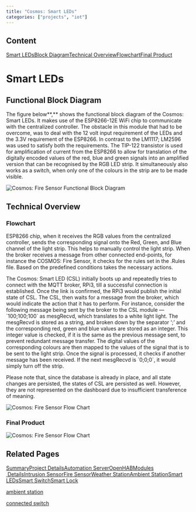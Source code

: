 ```yaml
---
title: "Cosmos: Smart LEDs"
categories: ["projects", "iot"]
--- 
```


Content
-------

[Smart LEDs](#smart-leds)[Block Diagram](#block-diagram)[Technical Overview](#overview)[Flowchart](#flowchart)[Final Product](#final-product)

Smart LEDs
==========

Functional Block Diagram
------------------------

The figure below**,** shows the functional block diagram of the Cosmos: Smart LEDs. It makes use of the ESP8266-12E WiFi chip to communicate with the centralized controller. The obstacle in this module that had to be overcome, was to deal with the 12 volt input requirement of the LEDs and the 3.3V requirement of the ESP8266. In contrast to the LM1117; LM2596 was used to satisfy both the requirements. The TIP-122 transistor is used for amplification of current from the ESP8266 to allow for translation of the digitally encoded values of the red, blue and green signals into an amplified version that can be recognised by the RGB LED strip. It simultaneously also works as a switch, when only one of the colours in the strip are to be made visible.

![Cosmos: Fire Sensor Functional Block Diagram](https://project-odyssey.s3.us-east-2.amazonaws.com/04ea0103e039d21e76dedd2284138be7.png)

Technical Overview
------------------

### Flowchart

ESP8266 chip, when it receives the RGB values from the centralized controller, sends the corresponding signal onto the Red, Green, and Blue channel of the light strip. This helps to manually control the light strip. When the broker receives a message from other connected end-points, for instance the COSMOS: Fire Sensor, it checks for the rules set in the .Rules file. Based on the predefined conditions takes the necessary actions.  
  
The Cosmos: Smart LED (CSL) initially boots up and repeatedly tries to connect with the MQTT broker, RPi3, till a successful connection is established. Once the link is confirmed, the RPi3 would publish the initial state of CSL. The CSL, then waits for a message from the broker, which would indicate the action that it has to perform. For instance, consider the following message being sent by the broker to the CSL module —\`100;100;100\` as mesgRecvd, which translates to a white light light. The mesgRecvd is stored as a string, and broken down by the separator ‘;’ and the corresponding red, green and blue values are stored as an integer. This integer value is checked, if it is the same as the previous message sent, to prevent redundant message transfer. The digital values of the corresponding colours are then mapped to the values of the signal that is to be sent to the light strip. Once the signal is processed, it checks if another message has been received. If the next mesgRecvd is \`0;0;0\`, it would simply turn off the strip.  
  
Please note that, since the database is already in place, and all state changes are persisted, the states of CSL are persisted as well. However, they are not represented on the dashboard due to insufficient transference of meaning.

![Cosmos: Fire Sensor Flow Chart](https://project-odyssey.s3.us-east-2.amazonaws.com/3b66589bb2dc050cc92c40e0ff676c16.png)

### Final Product

![Cosmos: Fire Sensor Flow Chart](https://project-odyssey.s3.us-east-2.amazonaws.com/a2b3dccf338884f1b3d37275b2bc2dc0.jpg)

Related Pages
-------------

[Summary](../../2017-11-02cosmos.markdown)[Project Details](2017-11-02-cosmos-01-project-details.markdown)[Automation Server](2017-11-02-cosmos-02-automation-server.markdown)[OpenHAB](2017-11-02-cosmos-03-openhab.markdown)[Modules  Details](2017-11-02-cosmos-04-modules.markdown)[Intrusion Sensor](../../../../projects/iot/cosmos/modules/intrusion-sensor.html)[Fire Sensor](../../../../projects/iot/cosmos/modules/fire-sensor.html)[Weather Station](../../../../projects/iot/cosmos/modules/weather-station.html)[Ambient Station](../../../../projects/iot/cosmos/modules/ambient-station.html)[Smart LEDs](../../../../projects/iot/cosmos/modules/smart-leds.html)[Smart Switch](../../../../projects/iot/cosmos/modules/connected-switches.html)[Smart Lock](../../../../projects/iot/cosmos/modules/smart-lock.html)

[ambient station](../../../../projects/iot/cosmos/modules/ambient-station.html)

[connected switch](../../../../projects/iot/cosmos/modules/connected-switches.html)

